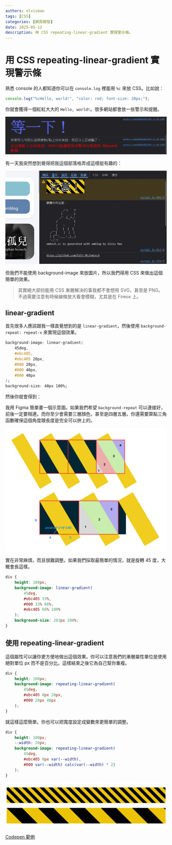 ```yaml
---
authors: elvismao
tags: [CSS]
categories: [網頁開發]
date: 2025-05-12
description: 用 CSS repeating-linear-gradient 實現警示條。
---
```


# 用 CSS repeating-linear-gradient 實現警示條

熟悉 console 的人都知道你可以在 `console.log` 裡面用 `%c` 來放 CSS。比如說：

```js
console.log("%cHello, world!", "color: red; font-size: 20px;");
```

你就會獲得一個紅紅大大的 `Hello, world!`。很多網站都會放一些警示和提醒。

![Discord 的提醒](discord.webp)

有一天我突然想到覺得把我這個部落格弄成這樣挺有趣的：

![我的部落格](emtech.webp)

但我們不能使用 background-image 來放圖片，所以我們得用 CSS 來做出這個簡單的效果。

> 其實絕大部份能用 CSS 漸層解決的事我都不會想用 SVG，甚至是 PNG。不過需要注意有時候線條放大看會模糊，尤其是在 Fireox 上。

## linear-gradient

首先很多人應該跟我一樣直覺想到的是 `linear-gradient`，然後使用 `background-repeat: repeat-x` 來實現這個效果。

```css
background-image: linear-gradient(
    45deg,
    #ebc405,
    #ebc405 20px,
    #000 20px,
    #000 40px,
    #000 40px
);
background-size: 40px 100%;
```

然後你就會得到：

我用 Figma 簡單畫一個示意圖。如果我們希望 `background-repeat` 可以連接好，前後一定要相連。而你至少會需要三層顏色，甚至是四層五層。你還需要算點三角函數確保這個角度跟長度是完全可以拚上的。

![角度與長度計算](figma.webp)

實在非常麻煩，而且很難調整。如果我們採取最簡單的情況，就是旋轉 45 度，大概會長這樣。

```css
div {
    height: 100px;
    background-image: linear-gradient(
        45deg,
        #ebc405 33%,
        #000 33% 66%,
        #ebc405 66% 100%
    );
    background-size: 202px 100%;
}
```

## 使用 repeating-linear-gradient

這個屬性可以讓你更方便地做出這個效果。你可以注意我們的漸層屬性單位是使用絕對單位 px 而不是百分比。這樣結束之後它為自己幫你重複。

```css
div {
    height: 100px;
    background-image: repeating-linear-gradient(
        45deg,
        #ebc405 0px 20px,
        #000 20px 40px
    );
}
```

就這樣這麼簡單。你也可以把寬度設定成變數來更簡單的調整。

```css
div {
    height: 100px;
    --width: 20px;
    background-image: repeating-linear-gradient(
        45deg,
        #ebc405 0px var(--width),
        #000 var(--width) calc(var(--width) * 2)
    );
}
```

![上: repeating-linear-gradient 下: linear-gradient](result.webp)

[Codepen 範例](https://codepen.io/edit-mr/pen/XJJYEZa)
